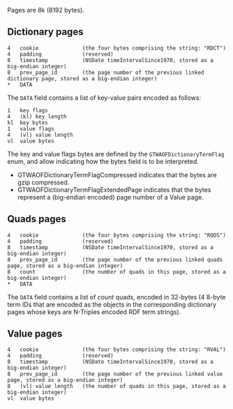 Pages are 8k (8192 bytes).


Dictionary pages
----------------

```
4	cookie          	(the four bytes comprising the string: "RDCT")
4	padding				(reserved)
8	timestamp       	(NSDate timeIntervalSince1970, stored as a big-endian integer)
8	prev_page_id		(the page number of the previous linked dictionary page, stored as a big-endian integer)
*	DATA
```

The `DATA` field contains a list of key-value pairs encoded as follows:

```
1	key flags			
4	(kl) key length		
kl	key bytes			
1	value flags			
4	(vl) value length	
vl	value bytes			
```

The key and value flags bytes are defined by the `GTWAOFDictionaryTermFlag` enum, and allow indicating how the bytes field is to be interpreted.

* GTWAOFDictionaryTermFlagCompressed indicates that the bytes are gzip compressed.
* GTWAOFDictionaryTermFlagExtendedPage indicates that the bytes represent a (big-endian encoded) page number of a Value page.

Quads pages
-----------

```
4	cookie				(the four bytes comprising the string: "RQDS")
4	padding				(reserved)
8	timestamp			(NSDate timeIntervalSince1970, stored as a big-endian integer)
8	prev_page_id		(the page number of the previous linked quads page, stored as a big-endian integer)
8	count				(the number of quads in this page, stored as a big-endian integer)
*	DATA
```

The `DATA` field contains a list of *count* quads, encoded in 32-bytes (4 8-byte term IDs that are encoded as the objects in the corresponding dictionary pages whose keys are N-Triples encoded RDF term strings).

Value pages
-----------

```
4	cookie				(the four bytes comprising the string: "RVAL")
4	padding				(reserved)
8	timestamp			(NSDate timeIntervalSince1970, stored as a big-endian integer)
8	prev_page_id		(the page number of the previous linked value page, stored as a big-endian integer)
8	(vl) value length	(the number of quads in this page, stored as a big-endian integer)
vl	value bytes			
```

